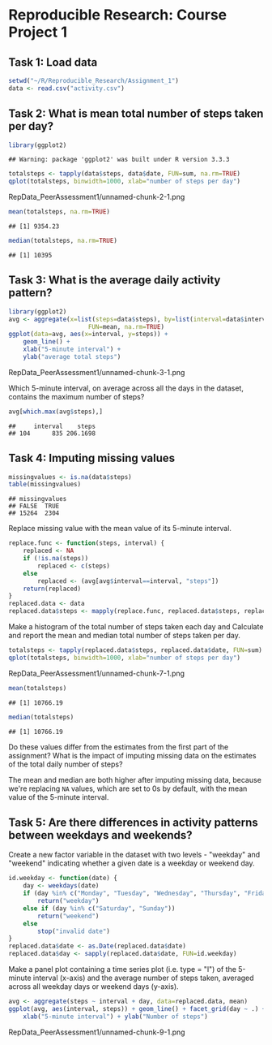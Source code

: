 # Reproducible Research: Course Project 1

## Task 1: Load data

```r
setwd("~/R/Reproducible_Research/Assignment_1")
data <- read.csv("activity.csv")
```

## Task 2: What is mean total number of steps taken per day?

```r
library(ggplot2)
```

```
## Warning: package 'ggplot2' was built under R version 3.3.3
```

```r
totalsteps <- tapply(data$steps, data$date, FUN=sum, na.rm=TRUE)
qplot(totalsteps, binwidth=1000, xlab="number of steps per day")
```

RepData_PeerAssessment1/unnamed-chunk-2-1.png

```r
mean(totalsteps, na.rm=TRUE)
```

```
## [1] 9354.23
```

```r
median(totalsteps, na.rm=TRUE)
```

```
## [1] 10395
```

## Task 3: What is the average daily activity pattern?

```r
library(ggplot2)
avg <- aggregate(x=list(steps=data$steps), by=list(interval=data$interval),
                      FUN=mean, na.rm=TRUE)
ggplot(data=avg, aes(x=interval, y=steps)) +
    geom_line() +
    xlab("5-minute interval") +
    ylab("average total steps")
```

RepData_PeerAssessment1/unnamed-chunk-3-1.png

Which 5-minute interval, on average across all the days in the dataset, contains the maximum number of steps?


```r
avg[which.max(avg$steps),]
```

```
##     interval    steps
## 104      835 206.1698
```

## Task 4: Imputing missing values


```r
missingvalues <- is.na(data$steps)
table(missingvalues)
```

```
## missingvalues
## FALSE  TRUE 
## 15264  2304
```

Replace missing value with the mean value of its 5-minute interval. 


```r
replace.func <- function(steps, interval) {
    replaced <- NA
    if (!is.na(steps))
        replaced <- c(steps)
    else
        replaced <- (avg[avg$interval==interval, "steps"])
    return(replaced)
}
replaced.data <- data
replaced.data$steps <- mapply(replace.func, replaced.data$steps, replaced.data$interval)
```

Make a histogram of the total number of steps taken each day and Calculate and report the mean and median total number of steps taken per day. 


```r
totalsteps <- tapply(replaced.data$steps, replaced.data$date, FUN=sum)
qplot(totalsteps, binwidth=1000, xlab="number of steps per day")
```

RepData_PeerAssessment1/unnamed-chunk-7-1.png

```r
mean(totalsteps)
```

```
## [1] 10766.19
```

```r
median(totalsteps)
```

```
## [1] 10766.19
```

Do these values differ from the estimates from the first part of the assignment? What is the impact of imputing missing data on the estimates of the total daily number of steps? 

The mean and median are both higher after imputing missing data, because we're replacing `NA` values, which are set to 0s by default, with the mean value of the 5-minute interval.

## Task 5: Are there differences in activity patterns between weekdays and weekends?

Create a new factor variable in the dataset with two levels - "weekday" and "weekend" indicating whether a given date is a weekday or weekend day.


```r
id.weekday <- function(date) {
    day <- weekdays(date)
    if (day %in% c("Monday", "Tuesday", "Wednesday", "Thursday", "Friday"))
        return("weekday")
    else if (day %in% c("Saturday", "Sunday"))
        return("weekend")
    else
        stop("invalid date")
}
replaced.data$date <- as.Date(replaced.data$date)
replaced.data$day <- sapply(replaced.data$date, FUN=id.weekday)
```

Make a panel plot containing a time series plot (i.e. type = "l") of the 5-minute interval (x-axis) and the average number of steps taken, averaged across all weekday days or weekend days (y-axis).


```r
avg <- aggregate(steps ~ interval + day, data=replaced.data, mean)
ggplot(avg, aes(interval, steps)) + geom_line() + facet_grid(day ~ .) +
    xlab("5-minute interval") + ylab("Number of steps")
```

RepData_PeerAssessment1/unnamed-chunk-9-1.png



